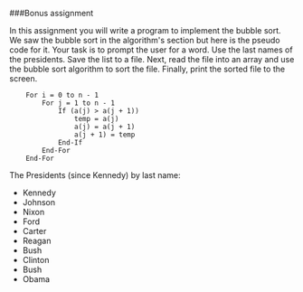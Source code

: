 ###Bonus assignment

In this assignment you will write a program to implement the bubble sort. We saw the bubble sort in the algorithm's section but here is the pseudo code for it. Your task is to prompt the user for a word. Use the last names of the presidents. Save the list to a file. Next, read the file into an array and use the bubble sort algorithm to sort the file. Finally, print the sorted file to the screen.


``` 
    For i = 0 to n - 1
        For j = 1 to n - 1
            If (a(j) > a(j + 1))
                temp = a(j)
                a(j) = a(j + 1)
                a(j + 1) = temp
            End-If
        End-For
    End-For
```

The Presidents (since Kennedy) by last name:
* Kennedy
* Johnson
* Nixon
* Ford
* Carter
* Reagan
* Bush
* Clinton
* Bush
* Obama
 
